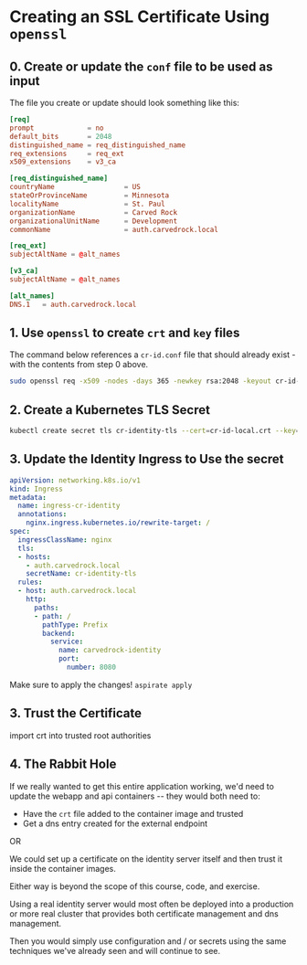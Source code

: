 # Creating an SSL Certificate Using `openssl`

## 0. Create or update the `conf` file to be used as input

The file you create or update should look something like this:

```conf
[req]
prompt             = no
default_bits       = 2048
distinguished_name = req_distinguished_name
req_extensions     = req_ext
x509_extensions    = v3_ca

[req_distinguished_name]
countryName                 = US
stateOrProvinceName         = Minnesota
localityName                = St. Paul
organizationName            = Carved Rock
organizationalUnitName      = Development
commonName                  = auth.carvedrock.local

[req_ext]
subjectAltName = @alt_names

[v3_ca]
subjectAltName = @alt_names

[alt_names]
DNS.1   = auth.carvedrock.local
```

## 1. Use `openssl` to create `crt` and `key` files

The command below references a `cr-id.conf` file that should already exist - with the contents from step 0 above.

```bash
sudo openssl req -x509 -nodes -days 365 -newkey rsa:2048 -keyout cr-id-local.key -out cr-id-local.crt -config cr-id-local.conf
```

## 2. Create a Kubernetes TLS Secret

```bash
kubectl create secret tls cr-identity-tls --cert=cr-id-local.crt --key=cr-id-local.key -n carvedrock
```

## 3. Update the Identity Ingress to Use the secret

```yaml
apiVersion: networking.k8s.io/v1
kind: Ingress
metadata:
  name: ingress-cr-identity
  annotations:
    nginx.ingress.kubernetes.io/rewrite-target: /
spec:
  ingressClassName: nginx
  tls: 
  - hosts:
    - auth.carvedrock.local
    secretName: cr-identity-tls 
  rules:
  - host: auth.carvedrock.local        
    http:
      paths:
      - path: /
        pathType: Prefix
        backend:
          service:
            name: carvedrock-identity
            port: 
              number: 8080
```

Make sure to apply the changes!  `aspirate apply`

## 3. Trust the Certificate

import crt into trusted root authorities

## 4. The Rabbit Hole

If we really wanted to get this entire application working, we'd need to update the
webapp and api containers -- they would both need to:

* Have the `crt` file added to the container image and trusted
* Get a dns entry created for the external endpoint

OR

We could set up a certificate on the identity server itself
and then trust it inside the container images.

Either way is beyond the scope of this course, code, and exercise.

Using a real identity server would most often be deployed into a
production or more real cluster that provides both certificate management
and dns management.

Then you would simply use configuration and / or secrets using the same
techniques we've already seen and will continue to see.
